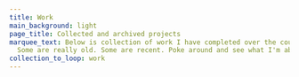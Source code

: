 ```yaml
---
title: Work
main_background: light
page_title: Collected and archived projects
marquee_text: Below is collection of work I have completed over the course of my career.
  Some are really old. Some are recent. Poke around and see what I'm about.
collection_to_loop: work
---
```


